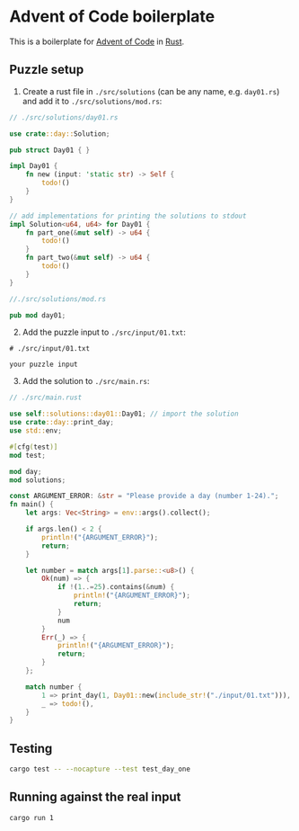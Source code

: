 # Advent of Code boilerplate

This is a boilerplate for [Advent of Code](https://adventofcode.com/) in [Rust](https://www.rust-lang.org/).

## Puzzle setup

1. Create a rust file in `./src/solutions` (can be any name, e.g. `day01.rs`) and add it to `./src/solutions/mod.rs`:

```rust
// ./src/solutions/day01.rs

use crate::day::Solution;

pub struct Day01 { }

impl Day01 {
    fn new (input: 'static str) -> Self {
        todo!()
    }
}

// add implementations for printing the solutions to stdout
impl Solution<u64, u64> for Day01 {
    fn part_one(&mut self) -> u64 {
        todo!()
    }
    fn part_two(&mut self) -> u64 {
        todo!()
    }
}
```

```rust
//./src/solutions/mod.rs

pub mod day01;
```

2. Add the puzzle input to `./src/input/01.txt`:

```text
# ./src/input/01.txt

your puzzle input
```

3. Add the solution to `./src/main.rs`:

```rust
// ./src/main.rust

use self::solutions::day01::Day01; // import the solution
use crate::day::print_day;
use std::env;

#[cfg(test)]
mod test;

mod day;
mod solutions;

const ARGUMENT_ERROR: &str = "Please provide a day (number 1-24).";
fn main() {
    let args: Vec<String> = env::args().collect();

    if args.len() < 2 {
        println!("{ARGUMENT_ERROR}");
        return;
    }

    let number = match args[1].parse::<u8>() {
        Ok(num) => {
            if !(1..=25).contains(&num) {
                println!("{ARGUMENT_ERROR}");
                return;
            }
            num
        }
        Err(_) => {
            println!("{ARGUMENT_ERROR}");
            return;
        }
    };

    match number {
        1 => print_day(1, Day01::new(include_str!("./input/01.txt"))), // add the input
        _ => todo!(),
    }
}
```

## Testing

```bash
cargo test -- --nocapture --test test_day_one
```

## Running against the real input

```bash
cargo run 1
```

